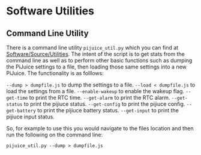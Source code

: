 # Software Utilities

## Command Line Utility

There is a command line utility `pijuice_util.py` which you can find at [Software/Source/Utilities](https://github.com/PiSupply/PiJuice/tree/master/Software/Source/Utilities). The intent of the script is to get stats from the command line as well as to perform other basic functions such as dumping the PiJuice settings to a file, then loading those same settings into a new PiJuice. The functionality is as folllows:

`--dump > dumpfile.js` to dump the settings to a file.
`--load < dumpfile.js` to load the settings from a file.
`--enable-wakeup` to enable the wakeup flag.
`--get-time` to print the RTC time.
`--get-alarm` to print the RTC alarm.
`--get-status` to print the pijiuce status.
`--get-config` to print the pijiuce config.
`--get-battery` to print the pijiuce battery status.
`--get-input` to print the pijiuce input status.

So, for example to use this you would navigate to the files location and then run the following on the command line:

`pijuice_util.py --dump > dumpfile.js`
